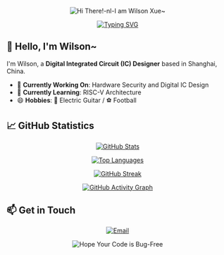 <p align="center">
    <!-- https://github.com/kyechan99/capsule-render -->
    <img src="https://capsule-render.vercel.app/api?type=venom&height=300&color=timeAuto&text=Hi%20There!-nl-I%20am%20Wilson%20Xue~&textBg=false&fontColor=timeAuto&fontSize=70&theme=dark" alt="Hi There!-nl-I am Wilson Xue~" title="Hi There!-nl-I am Wilson Xue~"/>
</p>

<p align="center">
    <!-- Typing SVG -->
    <a href="https://git.io/typing-svg">
        <img src="https://readme-typing-svg.demolab.com?font=Fira+Code&pause=1000&color=38C2FF&width=435&lines=Hey!+Nice+to+meet+you+here+%F0%9F%91%8B" alt="Typing SVG" title="Hey! Nice to meet you here 👋"/>
    </a>
</p>

## 👋 Hello, I'm Wilson~

I'm Wilson, a **Digital Integrated Circuit (IC) Designer** based in Shanghai, China.

- 🔭 **Currently Working On**: Hardware Security and Digital IC Design
- 🌱 **Currently Learning**: RISC-V Architecture
- 😄 **Hobbies**: 🎸 Electric Guitar / ⚽ Football

## 📈 GitHub Statistics

<p align="center">
    <!-- GitHub Stats -->
    <a href="https://github.com/anuraghazra/github-readme-stats">
        <img src="https://github-readme-stats.vercel.app/api?username=wilsonxue96&theme=transparent&show_icons=true&count_private=true&layout=compact" alt="GitHub Stats" title="GitHub Stats"/>
    </a>
</p>

<p align="center">
    <!-- Top Languages -->
    <a href="https://github.com/anuraghazra/github-readme-stats">
        <img src="https://github-readme-stats.vercel.app/api/top-langs/?username=wilsonxue96&theme=transparent&layout=compact&hide=Lua,Vim%20Script,Makefile" alt="Top Languages" title="Top Languages"/>
    </a>
</p>

<p align="center">
    <!-- GitHub Streak -->
    <a href="https://git.io/streak-stats">
        <img src="https://streak-stats.demolab.com?user=wilsonxue96&theme=transparent" alt="GitHub Streak" title="GitHub Streak"/>
    </a>
</p>

<p align="center">
    <!-- GitHub Activity Graph -->
    <a href="https://github.com/ashutosh00710/github-readme-activity-graph">
        <img src="https://github-readme-activity-graph.vercel.app/graph?username=wilsonxue96&theme=github-compact" alt="GitHub Activity Graph" title="GitHub Activity Graph"/>
    </a>
</p>


## 📫 Get in Touch

<p align="center">
    <a href="mailto:wilson_xue@outlook.com" target="_blank">
        <img src="https://img.shields.io/badge/Email-wilson_xue@outlook.com-38C2FF?style=for-the-badge&logo=Microsoft-Outlook&logoColor=white" alt="Email"/>
    </a>
    
</p>

<p align="center">
    <!-- Footer Capsule -->
    <img src="https://capsule-render.vercel.app/api?type=waving&height=300&color=timeAuto&text=Hope%20Your%20Code%20is%20Bug-Free&textBg=false&fontColor=timeAuto&fontSize=60&section=footer&theme=dark" alt="Hope Your Code is Bug-Free" title="Hope Your Code is Bug-Free"/>
</p>
